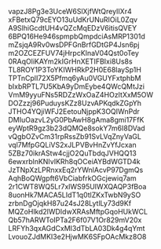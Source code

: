 vapzJ8Pg3e3UceW6SlXjfWtQreyIIXr4
xFBetxQ79cEYO13uUdKrUNuRIOiL0Zqv
A9SlhiGcdtUH4vQZcMqEDzV6itisQVEY
6BPQ16He946spmpbQmpdciAsMRP1301d
mZsjqA9Rv0wsDPFGnBrfGDtGP4Jsn6pj
m2OZCEZFUV74jHrpcKInaV04Qst0oTey
0RAqOliKAYm2kIGrHnXETIFBIxi8Us8s
TL8ROY1P3ToYKIWHRkP2H0E68laySp1H
TPTnCplI72X5Pfmq6yAu0VGUYFxtphbM
bIxbRPTL7U5KbA9yDmEybe4QWcQMtJzi
VmM9yyuFNs5RDZzWxOaZ4HOzItXxM5OW
DOZzzj96PuduysKZz8UzvAPKqdkZGpYh
JTHO4YQjiWFJ2EetouNjppK3OQIWnPdr
DMIuOazvL2yG0PbAwH8gAma8gmi17FfK
eyWptR9gz3b23dQMQe8sokY7m6I8DVad
vQgbOZvCm31rpRssZb91SvLVqZnyVaGL
vql7MfpGQLiVS2xJLPVBvHnZvYfJcxan
5ZBz70ikrAStw4cjjO2QuTbdqJVHQQ13
6ewxrblnKNIvIKRh8qOCeiAYBdWGTD4k
JzTNpXzLPRnxxEq2rYWnlAcvP97DgmQs
AqhBoQWgpft6VbCiabfrkOGcjewiq7am
2r1CWT8WQ5Lr7xlWS95UIWXQAQP3fBoa
8uonHk7MACA5LIdT1q0tlZKxTwbN9ySO
zrbnDgOjqkH87u24sJ28LytlLy73d9Kf
MQZoHlkd2lWDIdwXRAsMftpGqoHUkWCL
Qb57hARWToIPTa2F6f07V1Or829mV20x
LRFYh3qxAGdCxMI3dTbLA03Dk4g4qYmt
LvouoZJdMKI3e2HjwMK6SFpOAcMkz8O8
